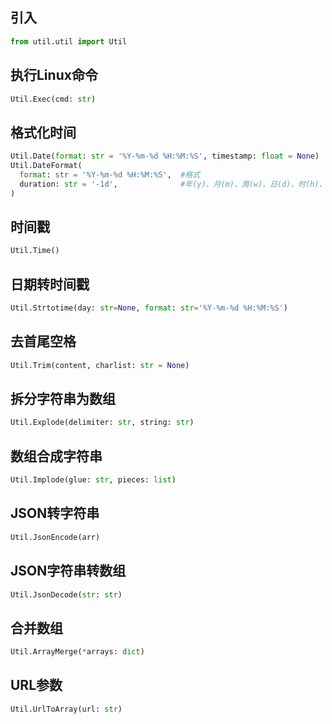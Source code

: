 ## 引入
```python
from util.util import Util
```

## 执行Linux命令
```python
Util.Exec(cmd: str)
```

## 格式化时间
```python
Util.Date(format: str = '%Y-%m-%d %H:%M:%S', timestamp: float = None)
Util.DateFormat(
  format: str = '%Y-%m-%d %H:%M:%S',  #格式
  duration: str = '-1d',              #年(y)、月(m)、周(w)、日(d)、时(h)、分(i)、秒(s)
)
```

## 时间戳
```python
Util.Time()
```

## 日期转时间戳
```python
Util.Strtotime(day: str=None, format: str='%Y-%m-%d %H:%M:%S')
```

## 去首尾空格
```python
Util.Trim(content, charlist: str = None)
```

## 拆分字符串为数组
```python
Util.Explode(delimiter: str, string: str)
```

## 数组合成字符串
```python
Util.Implode(glue: str, pieces: list)
```

## JSON转字符串
```python
Util.JsonEncode(arr)
```

## JSON字符串转数组
```python
Util.JsonDecode(str: str)
```

## 合并数组
```python
Util.ArrayMerge(*arrays: dict)
```

## URL参数
```python
Util.UrlToArray(url: str)
```
